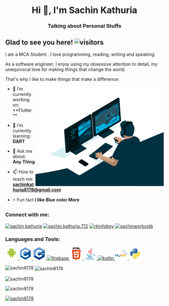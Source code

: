 <h1 align="center">Hi 👋, I'm Sachin Kathuria</h1>
<h3 align="center">Talking about Personal Stuffs</h3>

## Glad to see you here! ![visitors](https://visitor-badge.glitch.me/badge?page_id=Sachin8178.Sachin8178)

I am a MCA Student . I love programming, reading, writing and speaking.

As a software engineer, I enjoy using my obsessive attention to detail, my unequivocal love for making things that change the world.

That's why I like to make things that make a difference.

<img align="right" alt="GIF" src="https://github.com/Sachin8178/Sachin8178/blob/main/giphy.gif?raw=true" width="408" height="318" />

- 🔭 I’m currently working on: **Flutter **

- 🌱 I’m currently learning: **DART**

- 💬 Ask me about: **Any Thing**

- 📫 How to reach me: **sachinkathuria8178@gmail.com**

- ⚡ Fun fact **I like Blue color More**

<h3 align="left">Connect with me:</h3>
<p align="left">
<a href="https://fb.com/sachin kathuria" target="blank"><img align="center" src="https://raw.githubusercontent.com/rahuldkjain/github-profile-readme-generator/master/src/images/icons/Social/facebook.svg" alt="sachin kathuria" height="30" width="40" /></a>
<a href="https://www.instagram.com/sachin02_04_2000/" target="blank"><img align="center" src="https://raw.githubusercontent.com/rahuldkjain/github-profile-readme-generator/master/src/images/icons/Social/instagram.svg" alt="sachin.kathuria.712" height="30" width="40" /></a>
<a href="https://www.youtube.com/@rkinfoboy2805" target="blank"><img align="center" src="https://raw.githubusercontent.com/rahuldkjain/github-profile-readme-generator/master/src/images/icons/Social/youtube.svg" alt="rkinfoboy" height="30" width="40" /></a>
<a href="https://www.geeksforgeeks.org/user/sachinworkvstb/" target="blank"><img align="center" src="https://raw.githubusercontent.com/rahuldkjain/github-profile-readme-generator/master/src/images/icons/Social/geeks-for-geeks.svg" alt="sachinworkvstb" height="30" width="40" /></a>
</p>

<h3 align="left">Languages and Tools:</h3>
<p align="left"> <a href="https://developer.android.com" target="_blank" rel="noreferrer"> <img src="https://raw.githubusercontent.com/devicons/devicon/master/icons/android/android-original-wordmark.svg" alt="android" width="40" height="40"/> </a> <a href="https://www.cprogramming.com/" target="_blank" rel="noreferrer"> <img src="https://raw.githubusercontent.com/devicons/devicon/master/icons/c/c-original.svg" alt="c" width="40" height="40"/> </a> <a href="https://www.w3schools.com/cpp/" target="_blank" rel="noreferrer"> <img src="https://raw.githubusercontent.com/devicons/devicon/master/icons/cplusplus/cplusplus-original.svg" alt="cplusplus" width="40" height="40"/> </a> <a href="https://firebase.google.com/" target="_blank" rel="noreferrer"> <img src="https://www.vectorlogo.zone/logos/firebase/firebase-icon.svg" alt="firebase" width="40" height="40"/> </a> <a href="https://www.w3.org/html/" target="_blank" rel="noreferrer"> <img src="https://raw.githubusercontent.com/devicons/devicon/master/icons/html5/html5-original-wordmark.svg" alt="html5" width="40" height="40"/> </a> <a href="https://www.java.com" target="_blank" rel="noreferrer"> <img src="https://raw.githubusercontent.com/devicons/devicon/master/icons/java/java-original.svg" alt="java" width="40" height="40"/> </a> <a href="https://kotlinlang.org" target="_blank" rel="noreferrer"> <img src="https://www.vectorlogo.zone/logos/kotlinlang/kotlinlang-icon.svg" alt="kotlin" width="40" height="40"/> </a> <a href="https://www.mysql.com/" target="_blank" rel="noreferrer"> <img src="https://raw.githubusercontent.com/devicons/devicon/master/icons/mysql/mysql-original-wordmark.svg" alt="mysql" width="40" height="40"/> </a> <a href="https://www.python.org" target="_blank" rel="noreferrer"> <img src="https://raw.githubusercontent.com/devicons/devicon/master/icons/python/python-original.svg" alt="python" width="40" height="40"/> </a> </p>

<p><img align="left" src="https://github-readme-stats.vercel.app/api/top-langs?username=sachin8178&show_icons=true&locale=en&layout=compact" alt="sachin8178" /></p>

<p>&nbsp;<img align="center" src="https://github-readme-stats.vercel.app/api?username=sachin8178&show_icons=true&locale=en" alt="sachin8178" /></p>

<p><img align="center" src="https://github-readme-streak-stats.herokuapp.com/?user=sachin8178&" alt="sachin8178" /></p>
<p align="left"> <img src="https://komarev.com/ghpvc/?username=sachin8178&label=Profile%20views&color=0e75b6&style=flat" alt="sachin8178" /> </p>

<p align="left"> <a href="https://github.com/ryo-ma/github-profile-trophy"><img src="https://github-profile-trophy.vercel.app/?username=sachin8178" alt="sachin8178" /></a> </p>
